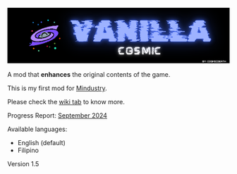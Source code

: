 ![Logo and title of the mod.](github/title-banner-black-bg.png)

A mod that **enhances** the original contents of the game. 

This is my first mod for [Mindustry](https://mindustrygame.github.io/).

Please check the [wiki tab](https://github.com/ivinluan/vanilla-cosmic/wiki) to know more.

Progress Report: [September 2024](https://github.com/ivinluan/vanilla-cosmic/wiki/Progress-Report#september-2024)

Available languages:

- English (default)
- Filipino

Version 1.5
